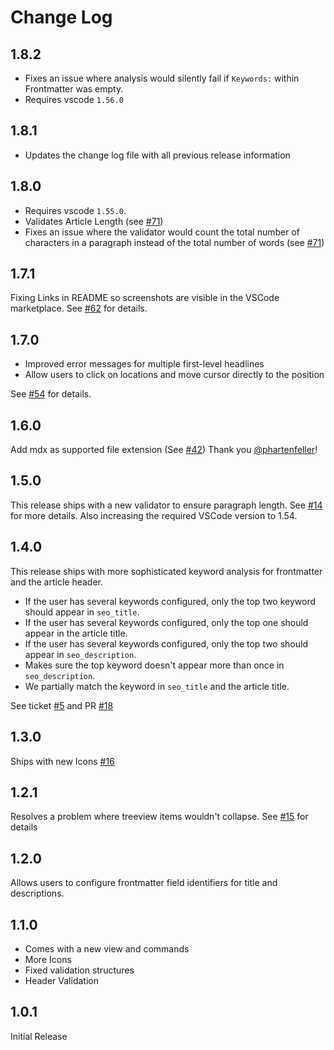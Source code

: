 # Change Log

## 1.8.2

- Fixes an issue where analysis would silently fail if `Keywords:` within Frontmatter was empty.
- Requires vscode `1.56.0`

## 1.8.1

- Updates the change log file with all previous release information

## 1.8.0

- Requires vscode `1.55.0`.
- Validates Article Length (see [#71](https://github.com/schultyy/better-seo/pull/71))
- Fixes an issue where the validator would count the total number of characters in a paragraph instead of the total number of words (see [#71](https://github.com/schultyy/better-seo/pull/71))

## 1.7.1

Fixing Links in README so screenshots are visible in the VSCode marketplace. See [#62](https://github.com/schultyy/better-seo/pull/62) for details.

## 1.7.0

- Improved error messages for multiple first-level headlines
- Allow users to click on locations and move cursor directly to the position

See [#54](https://github.com/schultyy/better-seo/pull/54) for details.


## 1.6.0

Add mdx as supported file extension (See [#42](https://github.com/schultyy/better-seo/pull/42)) Thank you [@phartenfeller](https://github.com/phartenfeller)!

## 1.5.0

This release ships with a new validator to ensure paragraph length. See [#14](https://github.com/schultyy/better-seo/issues/14) for more details.
Also increasing the required VSCode version to 1.54.

## 1.4.0

This release ships with more sophisticated keyword analysis for frontmatter and the article header.

- If the user has several keywords configured, only the top two keyword should appear in `seo_title`.
- If the user has several keywords configured, only the top one should appear in the article title.
- If the user has several keywords configured, only the top two should appear in `seo_description`.
- Makes sure the top keyword doesn't appear more than once in `seo_description`.
- We partially match the keyword in `seo_title` and the article title.

See ticket [#5](https://github.com/schultyy/better-seo/issues/5) and PR [#18](https://github.com/schultyy/better-seo/pull/18)


## 1.3.0

Ships with new Icons [#16](https://github.com/schultyy/better-seo/pull/16)

## 1.2.1

Resolves a problem where treeview items wouldn't collapse. See [#15](https://github.com/schultyy/better-seo/pull/15) for details

## 1.2.0

Allows users to configure frontmatter field identifiers for title and descriptions.

## 1.1.0

- Comes with a new view and commands
- More Icons
- Fixed validation structures
- Header Validation

## 1.0.1

Initial Release